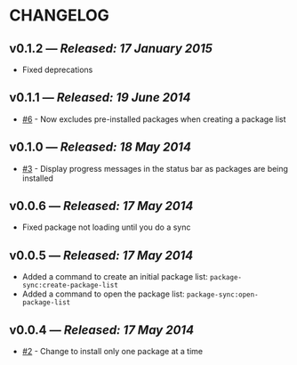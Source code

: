 # CHANGELOG

## **v0.1.2** &mdash; *Released: 17 January 2015*

* Fixed deprecations

## **v0.1.1** &mdash; *Released: 19 June 2014*

* [#6](https://github.com/lee-dohm/package-sync/issues/3) - Now excludes pre-installed packages when creating a package list

## **v0.1.0** &mdash; *Released: 18 May 2014*

* [#3](https://github.com/lee-dohm/package-sync/issues/3) - Display progress messages in the status bar as packages are being installed

## **v0.0.6** &mdash; *Released: 17 May 2014*

* Fixed package not loading until you do a sync

## **v0.0.5** &mdash; *Released: 17 May 2014*

* Added a command to create an initial package list: `package-sync:create-package-list`
* Added a command to open the package list: `package-sync:open-package-list`

## **v0.0.4** &mdash; *Released: 17 May 2014*

* [#2](https://github.com/lee-dohm/package-sync/issues/2) - Change to install only one package at a time
